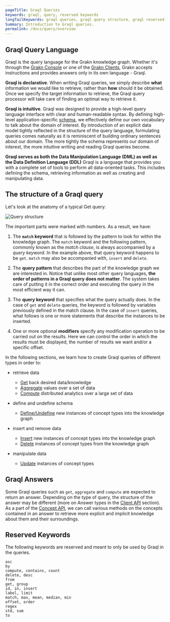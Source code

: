 ```yaml
---
pageTitle: Graql Queries
keywords: graql, query, reserved keywords
longTailKeywords: graql queries, graql query structure, graql reserved keywords
Summary: Introduction to Graql queries.
permalink: /docs/query/overview
---
```


## Graql Query Language

Graql is the query language for the Grakn knowledge graph. Whether it's through the [Grakn Console](/docs/running-grakn/console) or one of the [Grakn Clients](/docs/client-api/overview), Grakn accepts instructions and provides answers only in its own language - Graql.

**Graql is declarative**.
When writing Graql queries, we simply describe **what** information we would like to retrieve, rather than **how** should it be obtained.
Once we specify the target information to retrieve, the Graql query processor will take care of finding an optimal way to retrieve it.

**Graql is intuitive**.
Graql was designed to provide a high-level query language interface with clear and human-readable syntax. By defining high-level application-specific [schema](/docs/schema/overview), we effectively define our own vocabulary to talk about the domain of interest. By introduction of an explicit data model tightly reflected in the structure of the query language, formulating queries comes naturally as it is reminiscent of building ordinary sentences about our domain. The more tightly the schema represents our domain of interest, the more intuitive writing and reading Graql queries become.

**Graql serves as both the Data Manipulation Language (DML) as well as the Data Definition Language (DDL)**
Graql is a language that provides you with a complete set of tools to perform all data-oriented tasks. This includes defining the schema, retrieving information as well as creating and manipulating data.

## The structure of a Graql query

Let's look at the anatomy of a typical Get query:

![Query structure](/docs/images/query/query-structure.png)

The important parts were marked with numbers. As a result, we have:

1. The **`match` keyword** that is followed by the pattern to look for within the knowledge graph. The `match` keyword and the following pattern, commonly known as the _match clause_, is always accompanied by a _query keyword_. In the example above, that query keyword happens to be `get`. `match` may also be accompanied with, `insert` and `delete`.

2. The **query pattern** that describes the part of the knowledge graph we are interested in. Notice that unlike most other query languages, **the order of patterns in a Graql query does not matter**. The system takes care of putting it in the correct order and executing the query in the most efficient way it can.

3. The **query keyword** that specifies what the query actually does. In the case of `get` and `delete` queries, the keyword is followed by variables previously defined in the match clause. In the case of `insert` queries, what follows is one or more statements that describe the instances to be inserted.

4. One or more optional **modifiers** specify any modification operation to be carried out on the results. Here we can control the order in which the results must be displayed, the number of results we want and/or a specific offset.

In the following sections, we learn how to create Graql queries of different types in order to:
- retrieve data
    * [Get](/docs/query/get-query) back desired data/knowledge
    * [Aggregate](/docs/query/aggregate-query) values over a set of data
    * [Compute](/docs/query/compute-query) distributed analytics over a large set of data

- define and undefine schema
    * [Define/Undefine](/docs/query/schema/concepts) new instances of concept types into the knowledge graph

- insert and remove data
    * [Insert](/docs/query/insert-query) new instances of concept types into the knowledge graph
    * [Delete](/docs/query/delete-query) instances of concept types from the knowledge graph

- manipulate data
    * [Update](/docs/query/update-query) instances of concept types

## Graql Answers

Some Graql queries such as `get`, `aggregate` and `compute` are expected to return an answer. Depending on the type of query, the structure of the answer may be different (more on Answer types in the [Client API](/docs/client-api/overview#investigating-answers) section). As a part of the [Concept API](/docs/concept-api/overview), we can call various methods on the concepts contained in an answer to retrieve more explicit and implicit knowledge about them and their surroundings.

## Reserved Keywords

The following keywords are reserved and meant to only be used by Graql in the queries.
<!-- test-ignore -->
```graql
asc
by
compute, contains, count
delete, desc
from
get, group
id, in, insert
label, limit
match, max, mean, median, min
offset, order
regex
std, sum
to
```